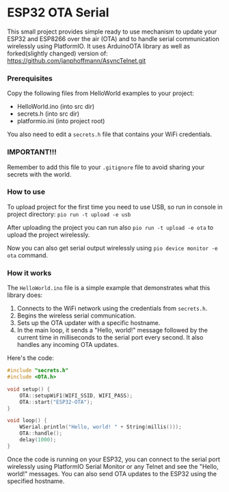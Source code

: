 # ESP32 OTA Serial

This small project provides simple ready to use mechanism to update your ESP32 and ESP8266 over the air (OTA) and to handle serial
communication wirelessly using PlatformIO.
It uses ArduinoOTA library as well as forked(slightly changed) version
of: https://github.com/janphoffmann/AsyncTelnet.git

### Prerequisites

Copy the following files from HelloWorld examples to your project:

- HelloWorld.ino (into src dir)
- secrets.h (into src dir)
- platformio.ini (into project root)

You also need to edit a `secrets.h` file that contains your WiFi credentials.

### IMPORTANT!!!

Remember to add this file to your `.gitignore` file to avoid sharing your secrets with the world.

### How to use

To upload project for the first time you need to use USB, so run in console in project directory: `pio run -t upload -e usb`

After uploading the project you can run also `pio run -t upload -e ota` to upload the project wirelessly.

Now you can also get serial output wirelessly using `pio device monitor -e ota` command.

### How it works

The `HelloWorld.ino` file is a simple example that demonstrates what this library does:

1. Connects to the WiFi network using the credentials from `secrets.h`.
2. Begins the wireless serial communication.
3. Sets up the OTA updater with a specific hostname.
4. In the main loop, it sends a "Hello, world!" message followed by the current time in milliseconds to the serial port
   every second. It also handles any incoming OTA updates.

Here's the code:

```cpp
#include "secrets.h"
#include <OTA.h>

void setup() {
    OTA::setupWiF1(WIFI_SSID, WIFI_PASS);
    OTA::start("ESP32-OTA");
}

void loop() {
    WSerial.println("Hello, world! " + String(millis()));
    OTA::handle();
    delay(1000);
}
```

Once the code is running on your ESP32, you can connect to the serial port wirelessly using PlatformIO Serial Monitor or
any Telnet and see the "Hello, world!" messages. You can also send OTA updates to the ESP32 using the specified
hostname.
